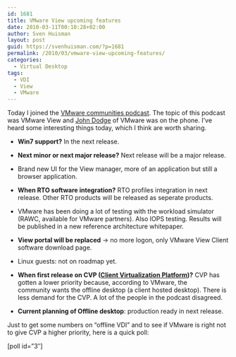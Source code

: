 ```yaml
---
id: 1681
title: VMware View upcoming features
date: 2010-03-11T00:10:28+02:00
author: Sven Huisman
layout: post
guid: https://svenhuisman.com/?p=1681
permalink: /2010/03/vmware-view-upcoming-features/
categories:
  - Virtual Desktop
tags:
  - VDI
  - View
  - VMware
---
```

Today I joined the <a title="VMware podcast" href="http://www.talkshoe.com/talkshoe/web/talkCast.jsp?masterId=19367" target="_blank">VMware communities podcast</a>. The topic of this podcast was VMware View and <a title="VDIInfo" href="http://www.twitter.com/VDIInfo" target="_blank">John Dodge</a> of VMware was on the phone. I&#8217;ve heard some interesting things today, which I think are worth sharing.

  * **Win7 support?** In the next release.<!--more-->

  * **Next minor or next major release?** Next release will be a major release.
  * Brand new UI for the View manager, more of an application but still a browser application.
  * **When RTO software integration?** RTO profiles integration in next release. Other RTO products will be released as seperate products.
  * VMware has been doing a lot of testing with the workload simulator (RAWC, available for VMware partners). Also IOPS testing. Results will be published in a new reference architecture whitepaper.
  * **View portal will be replaced** -> no more logon, only VMware View Client software download page.
  * Linux guests: not on roadmap yet.
  * **When first release on CVP (**<a title="CVP" href="http://www.vmware.com/company/news/releases/cvp-intel-vmworld.html" target="_blank"><strong>Client Virtualization Platform</strong></a>**)?** CVP has gotten a lower priority because, according to VMware, the community wants the offline desktop (a client hosted desktop). There is less demand for the CVP. A lot of the people in the podcast disagreed.
  * **Current planning of Offline desktop**: production ready in next release.

Just to get some numbers on &#8220;offline VDI&#8221; and to see if VMware is right not to give CVP a higher priority, here is a quick poll:

[poll id=&#8221;3&#8243;]